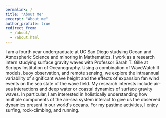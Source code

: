 ```yaml
---
permalink: /
title: "About Me"
excerpt: "About me"
author_profile: true
redirect_from: 
  - /about/
  - /about.html
---
```

I am a fourth year undergraduate at UC San Diego studying Ocean and Atmospheric Science and minoring in Mathematics. I work as a research intern studying surface gravity waves with Professor Sarah T. Gille at Scripps Institution of Oceanography. Using a combination of WaveWatchIII models, buoy observation, and remote sensing, we explore the intraannual variability of significant wave height and the effects of expansion fan wind events on the sea state of the wave field. My research interests include air-sea interactions and deep water or coastal dynamics of surface gravity waves. In particular, I am interested in holistically understanding how multiple components of the air-sea system interact to give us the observed dynamics present in our world's oceans. For my pastime activities, I enjoy surfing, rock-climbing, and running.    
